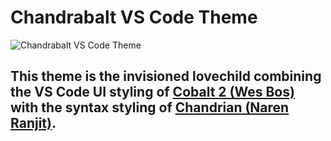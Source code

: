 # Chandrabalt VS Code Theme
![Chandrabalt VS Code Theme](https://github.com/voggymoonbow/chandrabalt/blob/e51bc8530817961a9fe354144c5d2b5061458f2f/chandrabalt-preview.png?raw=true)
## This theme is the invisioned lovechild combining the VS Code UI styling of [Cobalt 2 (Wes Bos)](https://marketplace.visualstudio.com/items?itemName=wesbos.theme-cobalt2) with the syntax styling of [Chandrian (Naren Ranjit)](https://marketplace.visualstudio.com/items?itemName=narenranjit.chandrian). 
